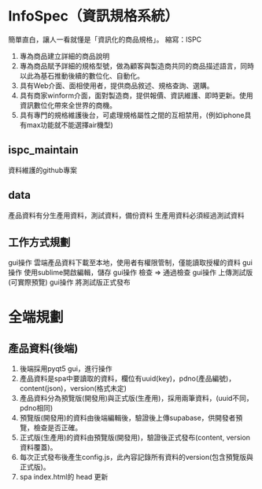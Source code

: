 # InfoSpec（資訊規格系統）
簡單直白，讓人一看就懂是「資訊化的商品規格」。
縮寫：ISPC

1. 專為商品建立詳細的商品說明
2. 專為商品賦予詳細的規格型號，做為顧客與製造商共同的商品描述語言，同時以此為基石推動後續的數位化、自動化。
3. 具有Web介面、面相使用者，提供商品敘述、規格查詢、選購。
4. 具有商家winform介面，面對製造商，提供報價、資訊維護、即時更新。使用資訊數位化帶來全世界的商機。
5. 具有專門的規格維護後台，可處理規格屬性之間的互相禁用，(例如iphone具有max功能就不能選擇air機型)

## ispc_maintain
資料維護的github專案



## data
產品資料有分生產用資料，測試資料，備份資料
生產用資料必須經過測試資料


## 工作方式規劃
gui操作 雲端產品資料下載至本地，使用者有權限管制，僅能讀取授權的資料
gui操作 使用sublime開啟編輯，儲存
gui操作 檢查 => 通過檢查
gui操作 上傳測試版 (可實際預覽)
gui操作 將測試版正式發布


# 全端規劃

## 產品資料(後端)
1. 後端採用pyqt5 gui，進行操作
2. 產品資料是spa中要讀取的資料，欄位有uuid(key)，pdno(產品編號)，content(json)，version(格式未定)
3. 產品資料分為預覽版(開發用)與正式版(生產用)，採用兩筆資料，(uuid不同，pdno相同)
4. 預覽版(開發用)的資料由後端編輯後，驗證後上傳supabase，供開發者預覽，檢查是否正確。
5. 正式版(生產用)的資料由預覽版(開發用)，驗證後正式發布(content, version 資料覆蓋)。
6. 每次正式發布後產生config.js，此內容記錄所有資料的version(包含預覽版與正式版)。
7. spa index.html的 head 更新 <script type="text/javascript" src="./config.js?version=random">
8. 更新靜態檔案，index.html, config.js，讓瀏覽器直接讀取所有正式版的version，不需要讀取supabase

## 前端
1. spa 讀取時採用url hash，例如'https://example.com/#/info?uuid=example'
2. 預覽版(開發用)的uuid與正式版(生產用)的uuid是不相同，使得兩種版本可以同時存在，用戶與開發者互不干擾。
3. 以uuid讀取本地資料的version與config.js的version，比較版本。
4. 若版本相同則使用本地indexedDB資料 (本地版本最多與雲端版本相同)
5. 若雲端版本較新，則讀取supabase資料，存入本地indexedDB。
6. 統一使用indexedDB資料來更新store
7. svelte spa 採用{@attach} 響應式系統，stroe更新後直接驅動ui。